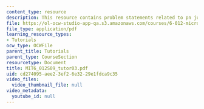 ```yaml
---
content_type: resource
description: This resource contains problem statements related to pn junction electrostatics.
file: https://ol-ocw-studio-app-qa.s3.amazonaws.com/courses/6-012-microelectronic-devices-and-circuits-spring-2009/cd274095aee23ef26e3229e1fdca9c35_MIT6_012S09_tutor03.pdf
file_type: application/pdf
learning_resource_types:
- Tutorials
ocw_type: OCWFile
parent_title: Tutorials
parent_type: CourseSection
resourcetype: Document
title: MIT6_012S09_tutor03.pdf
uid: cd274095-aee2-3ef2-6e32-29e1fdca9c35
video_files:
  video_thumbnail_file: null
video_metadata:
  youtube_id: null
---
```

